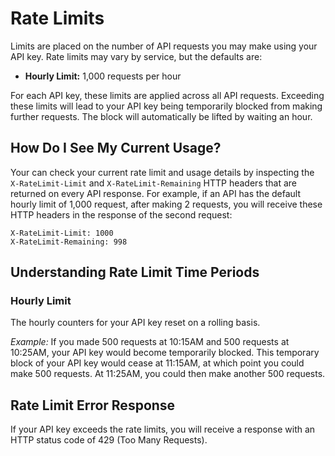 # Rate Limits

Limits are placed on the number of API requests you may make using your API key. Rate limits may vary by service, but
the defaults are:

-   **Hourly Limit:** 1,000 requests per hour

For each API key, these limits are applied across all API requests. Exceeding these limits will lead to your API key
being temporarily blocked from making further requests. The block will automatically be lifted by waiting an hour.

## How Do I See My Current Usage?

Your can check your current rate limit and usage details by inspecting the `X-RateLimit-Limit` and
`X-RateLimit-Remaining` HTTP headers that are returned on every API response. For example, if an API has the default
hourly limit of 1,000 request, after making 2 requests, you will receive these HTTP headers in the response of the
second request:

```text
X-RateLimit-Limit: 1000
X-RateLimit-Remaining: 998
```

## Understanding Rate Limit Time Periods

### Hourly Limit

The hourly counters for your API key reset on a rolling basis.

_Example:_ If you made 500 requests at 10:15AM and 500 requests at 10:25AM, your API key would become temporarily
blocked. This temporary block of your API key would cease at 11:15AM, at which point you could make 500 requests. At
11:25AM, you could then make another 500 requests.

## Rate Limit Error Response

If your API key exceeds the rate limits, you will receive a response with an HTTP status code of 429 (Too Many
Requests).
